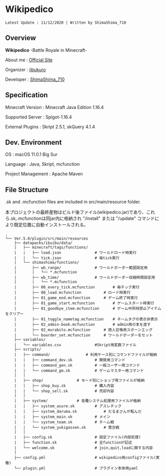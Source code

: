 # Wikipedico

```
Latest Update : 11/12/2020 | Written by ShimaShima_710
```
## Overview

 **Wikipedico**
-Battle Royale in Minecraft-

About me : [Official Site](https://wikipedico.studio.site)

Organizer : [iibukuro](https://twitter.com/_ibukuro_)

Developer : [ShimaShima_710](https://twitter.com/ShimaShima_710)

## Specification

Minecraft Version : Minecraft Java Edition 1.16.4

Supported Server : Spigot-1.16.4

External Plugins : Skript 2.5.1, skQuery 4.1.4

## Dev. Environment
OS : macOS 11.0.1 Big Sur

Language : Java, Skript, mcfunction

Project Management : Apache Maven

## File Structure

.sk and .mcfunction files are included in src/main/resource folder.

本プロジェクトの最終産物はビルド後ファイル(wikipedico.jar)であり、これら.sk,.mcfunctionは同jar内に格納され "/install" または "/update" コマンドにより既定位置に自動インストールされる。

```
.
└── Ver.5.0/plugin/src/main/resources
	├── datapacks/ibuibu/data/
	|	├── minecraft/tags/functions/	
	|	|	├── load.json				# ワールドロード時実行
	|	|	└── tick.json				# 毎tick実行
	|	└── shimashima/functions/
	|		├── wb_range/				# ワールドボーダー範囲設定用
	|		|	└── *.mcfunction
	|		├── wb_time/				# ワールドボーダー収縮時間設定用
	|		|	└── *.mcfunction
	|		├── 00_every_tick.mcfunction		# 毎チック実行
	|		├── 00_load.mcfunction			# ロード時実行
	|		├── 01_game_end.mcfunction		# ゲーム終了時実行
	|		├── 01_game_start.mcfunction		# ゲームスタート時実行
	|		├── 01_goodbye_item.mcfunction		# ゲーム中所持禁止アイテムをクリアー
	|		├── 01_toggle_nametag.mcfunction	# ネームタグの表示非表示
	|		├── 02_admin-book.mcfunction		# admin用の本を渡す
	|		├── 02_murabito.mcfunction		# 商人召喚用スポーンエッグ
	|		└── boarder_set.mcfunction		# ワールドボーダーをセット
	├── variables/
	|	└── variables.csv				#Skript用変数ファイル
	├── scripts/
	|	├── command/				# 利用ケース別にコマンドファイルが格納
	|	|	├── command_dev.sk			# 開発用コマンド
	|	|	├── command_gen.sk			# 一般ユーザー用コマンド
	|	|	└── command_gm.sk			# ゲームマスター用コマンド
	|	|
	|	├── shop/				# モード別にショップ用ファイルが格納
	|	|	├── shop_buy.sk				# 購入内容
	|	|	└── shop_sell.sk			# 売却内容
	|	|
	|	├── system/				# 各種システム処理用ファイルが格納
	|	|	├── system_asure.sk			# アスレチック
	|	|	├── system_daruma.sk			# だるまさんが転んだ
	|	|	├── system_main.sk			# メイン
	|	|	└── system_team.sk			# チーム戦
	|	|	└── system_yukigassen.sk		# 雪合戦
	|	|
	|	├── config.sk					# 設定ファイル(内部処理)
	|	├── function.sk					# 全functionが記述
	|	└── welcome.sk					# join,quit,loadに関する内容
	|
	├── config.yml						# wikipedico用configファイル(実働)
	└── plugin.yml						# プラグイン本体用yaml
```
